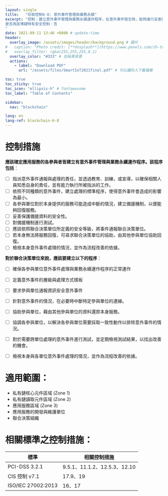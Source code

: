 ```yaml
---
layout: single
title:   "存取控制6-8: 意外事件管理與業務永續"
excerpt: "控制：建立意外事件管理與業務永續運作程序，在意外事件發生時，能夠進行妥善的控制，使得其衝擊降到最低。並能夠在災難發生時，有一定的程序，使得應用服務可以永續運作。<br><br>
是否為區塊鏈特有安全控制：否
" 
date: 2021-09-11 13:46 +0800 # update-time
header:
  overlay_image: /assets/images/header/background.png # 圖片
#   caption: "Photo credit: [**Unsplash**](https://www.pexels.com/zh-tw/search/earth/)" # 可以表示圖片來源
#   overlay_filter: rgba(255,255,255,0.1)
  overlay_color: "#333" # 在純黑背景
  actions:
    - label: "Download PDF"
      url: "/assets/files/SmartIoT2021final.pdf" # 可以讓別人下載檔案

toc: true
toc_sticky: true
toc_icon: "ellipsis-h" # fontawesome
toc_label: "Table of Contents"

sidebar:
  nav: "blockchain"

lang: en
lang-ref: blockchain-6-8
---
```



# 控制措施
**應該確定應用服務的各參與者皆建立有意外事件管理與業務永續運作程序。該程序包括**：

- [ ] 指派意外事件通報與處理的責任，並透過教育、訓練，或宣導，以確保相關人員知悉自身的責任，並有能力執行所被指派的工作。
- [ ] 依照不同種類的意外事件，建立處理的標準程序，使得意外事件會造成的影響為最小。
- [ ] 各參與單位對於本身提供的服務可能造成中斷的情況，建立備援機制，以便能夠回復服務。
- [ ] 妥善保護備援資料的安全性。
- [ ] 對備援機制進行測試。
- [ ] 應該依照聯合決策單位所定義的安全等級，將事件通報聯合決策單位。
- [ ] 若本身無法將服務回復，可尋求聯合決策單位的協助，由其他參與單位協助回復。
- [ ] 檢視本身意外事件處理的情況，並作為流程改善的依據。

**對於聯合決策單位來說，應該要建立以下的程序**：

- [ ] 確保各參與單位意外事件處理與業務永續運作程序的正常運作
- [ ] 定義意外事件的層級與處理方式樣板
- [ ] 要求參與單位通報資訊安全意外事件
- [ ] 針對意外事件的情況，在必要時中斷特定參與單位的連線。
- [ ] 協助參與單位，藉由其他參與單位的資料還原本身服務。
- [ ] 協調各參與單位，以解決各參與單位需要採取一致性動作以排除意外事件的情況。
- [ ] 對於需要跨單位處理的意外事件進行測試，並定期檢視測試結果，以找出改善的機會。
- [ ] 檢視本身與各單位意外事件處理的情況，並作為流程改善的依據。


# 適用範圍：
- 私有鏈核心元件區域 (Zone 1)
- 私有鏈讀取元件區域 (Zone 2)
- 應用服務區域 (Zone 3)
- 應用服務的開發與維護單位
- 聯合決策組織


# 相關標準之控制措施：

| 標準               | 相關控制措施                 |
| ------------------ | ---------------------------- |
| PCI-DSS 3.2.1      | 9.5.1、11.1.2、12.5.3、12.10 |
| CIS 控制 v7.1      | 17.9、19                     |
| ISO/IEC 27002:2013 | 16、17                       |



